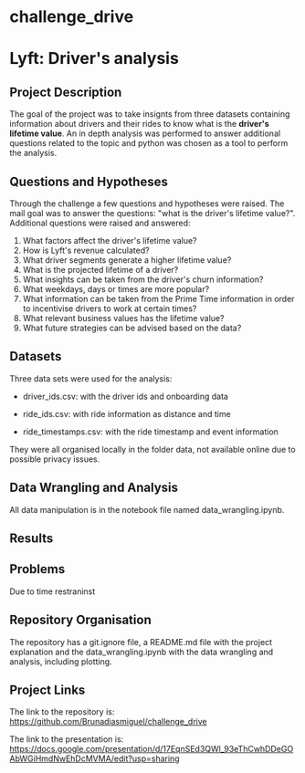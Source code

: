 # challenge_drive

# Lyft: Driver's analysis

## Project Description

The goal of the project was to take insignts from three datasets containing information about drivers and their rides to know what is the **driver's lifetime value**. An in depth analysis was performed to answer additional questions related to the topic and python was chosen as a tool to perform the analysis.  

## Questions and Hypotheses

Through the challenge a few questions and hypotheses were raised. The mail goal was to answer the questions: "what is the driver's lifetime value?". 
Additional questions were raised and answered:

1) What factors affect the driver's lifetime value?
2) How is Lyft's revenue calculated?
3) What driver segments generate a higher lifetime value?
4) What is the projected lifetime of a driver?
5) What insights can be taken from the driver's churn information?
6) What weekdays, days or times are more popular?
7) What information can be taken from the Prime Time information in order to incentivise drivers to work at certain times?
8) What relevant business values has the lifetime value?
9) What future strategies can be advised based on the data?

## Datasets 

Three data sets were used for the analysis:

- driver_ids.csv: with the driver ids and onboarding data

- ride_ids.csv: with ride information as distance and time

- ride_timestamps.csv: with the ride timestamp and event information


They were all organised locally in the folder data, not available online due to possible privacy issues.

## Data Wrangling and Analysis

All data manipulation is in the notebook file named data_wrangling.ipynb.

## Results



## Problems

Due to time restraninst

## Repository Organisation

The repository has a git.ignore file, a README.md file with the project explanation and the data_wrangling.ipynb with the data wrangling and analysis, including plotting. 

## Project Links

The link to the repository is: https://github.com/Brunadiasmiguel/challenge_drive

The link to the presentation is: https://docs.google.com/presentation/d/17EqnSEd3QWl_93eThCwhDDeGOAbWGiHmdNwEhDcMVMA/edit?usp=sharing